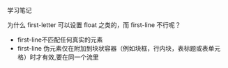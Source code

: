 学习笔记


为什么 first-letter 可以设置 float 之类的，而 first-line 不行呢？
* first-line不匹配任何真实的元素
* first-line 伪元素仅在附加到块状容器（例如块框，行内块，表标题或表单元格）时才有效,要在同一个流里